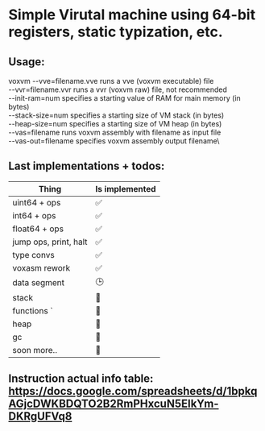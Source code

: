 # Simple Virutal machine using 64-bit registers, static typization, etc.

## Usage:
voxvm --vve=filename.vve  runs a vve (voxvm executable) file\
      --vvr=filename.vvr  runs a vvr (voxvm raw) file, not recommended\
      --init-ram=num  specifies a starting value of RAM for main memory (in bytes)\
      --stack-size=num  specifies a starting size of VM stack (in bytes)\
      --heap-size=num specifies a starting size of VM heap (in bytes)\
      --vas=filename  runs voxvm assembly with filename as input file\
      --vas-out=filename  specifies voxvm assembly output filename\

## Last implementations + todos:
| Thing                 | Is implemented |
|-----------------------|----------------|
| uint64 + ops          | ✅              |
| int64 + ops           | ✅              |
| float64 + ops         | ✅              |
| jump ops, print, halt | ✅              |
| type convs            | ✅              |
| voxasm rework         | ✅              |
| data segment          | 🕒              |
| stack                 | 🔴              |
| functions      `      | 🔴              |
| heap                  | 🔴              |
| gc                    | 🔴              |
| soon more..           | 🔴              |

## Instruction actual info table: https://docs.google.com/spreadsheets/d/1bpkqAGjcDWKBDQTO2B2RmPHxcuN5EIkYm-DKRgUFVq8
